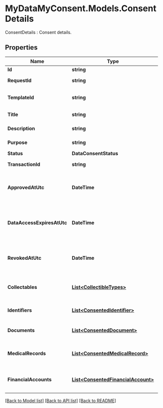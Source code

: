 # MyDataMyConsent.Models.ConsentDetails
ConsentDetails : Consent details.

## Properties

Name | Type | Description | Notes
------------ | ------------- | ------------- | -------------
**Id** | **string** | Consent id. | 
**RequestId** | **string** | Consent request id. | 
**TemplateId** | **string** | Consent request template id. | [optional] 
**Title** | **string** | Consent title. | 
**Description** | **string** | Consent description. | 
**Purpose** | **string** | Consent purpose. | [optional] 
**Status** | **DataConsentStatus** |  | 
**TransactionId** | **string** | Transaction id. | [optional] 
**ApprovedAtUtc** | **DateTime** | Consent approval datetime in UTC timezone. | 
**DataAccessExpiresAtUtc** | **DateTime** | Data access expiration datetime in UTC timezone. | 
**RevokedAtUtc** | **DateTime** | Consent revocation datetime in UTC timezone. | [optional] 
**Collectables** | [**List&lt;CollectibleTypes&gt;**](CollectibleTypes.md) | List of supported collectible types. | 
**Identifiers** | [**List&lt;ConsentedIdentifier&gt;**](ConsentedIdentifier.md) | Consented identity details. | [optional] 
**Documents** | [**List&lt;ConsentedDocument&gt;**](ConsentedDocument.md) | List of consented documents. | [optional] 
**MedicalRecords** | [**List&lt;ConsentedMedicalRecord&gt;**](ConsentedMedicalRecord.md) | List of consented medical records. | [optional] 
**FinancialAccounts** | [**List&lt;ConsentedFinancialAccount&gt;**](ConsentedFinancialAccount.md) | List of consented financial accounts. | [optional] 

[[Back to Model list]](../README.md#documentation-for-models) [[Back to API list]](../README.md#documentation-for-api-endpoints) [[Back to README]](../README.md)

